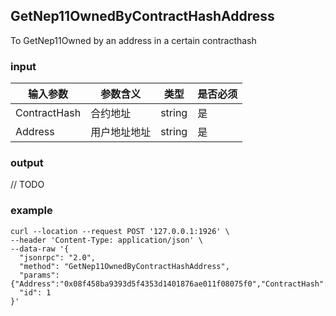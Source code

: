 ## GetNep11OwnedByContractHashAddress

To GetNep11Owned by an address in a certain contracthash

### input

| 输入参数         | 参数含义       | 类型    | 是否必须  |
| ---------------- | -------------- | ------- |------   |
| ContractHash    | 合约地址       | string  | 是|
| Address    | 用户地址地址       | string  | 是|


### output

// TODO

### example
```
curl --location --request POST '127.0.0.1:1926' \
--header 'Content-Type: application/json' \
--data-raw '{  
  "jsonrpc": "2.0",
  "method": "GetNep11OwnedByContractHashAddress",
  "params": {"Address":"0x08f458ba9393d5f4353d1401876ae011f08075f0","ContractHash":"0x4a2bb471a07cc7c22e7ff30462287136799aa4f5"},
  "id": 1
}'
```

